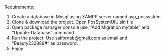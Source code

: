 Requirements: 
1.	Create a database in Mysql using XAMPP server named asp_possystem.
2.	Clone & download the project. Open PosSystemUIU.sln file
3.	Open package manager console use, “Add Migration mytable” and “Update-Database” command.
4.	Run the project. Use saifornab@gmail.com as email and “Beauty232889#” as password.
5.	Enjoy
